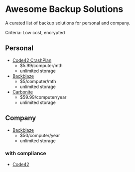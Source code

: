 # Awesome Backup Solutions
A curated list of backup solutions for personal and company.

Criteria: Low cost, encrypted

## Personal

- [Code42 CrashPlan](https://www.code42.com/store/)
  - $5.99/computer/mth
  - unlimited storage
- [Backblaze](https://secure.backblaze.com/buy.htm)
  - $5/computer/mth
  - unlimited storage
- [Carbonite](http://www.carbonite.com/backup/pricing-plans/personal-plans)
  - $59.99/computer/year
  - unlimited storage


## Company

- [Backblaze](https://www.backblaze.com/business.html#business-contact)
  - $50/computer/year
  - unlimited storage


### with compliance

- [Code42](https://www.code42.com/security/)
